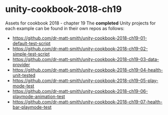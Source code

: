 # unity-cookbook-2018-ch19
Assets for cookbook 2018 - chapter 19
The **completed** Unity projects for each example can be found in their own repos as follows:

- https://github.com/dr-matt-smith/unity-cookbook-2018-ch19-01-default-test-script
- https://github.com/dr-matt-smith/unity-cookbook-2018-ch19-02-simple-test-script
- https://github.com/dr-matt-smith/unity-cookbook-2018-ch19-03-data-provider
- https://github.com/dr-matt-smith/unity-cookbook-2018-ch19-04-health-unit-tested
- https://github.com/dr-matt-smith/unity-cookbook-2018-ch19-05-play-mode-test
- https://github.com/dr-matt-smith/unity-cookbook-2018-ch19-06-playmode-animation-test
- https://github.com/dr-matt-smith/unity-cookbook-2018-ch19-07-health-bar-playmode-test
